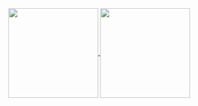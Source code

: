 <a href="https://github.com/pranavcpawar/github-readme-stats">
  <img height=180 align="center" src="https://github-readme-stats-pranavcpawar.vercel.app/api?username=pranavcpawar&custom_title=pranavcpawar's%20github%20stats&show_icons=true&theme=dark&include_all_commits=true&count_private=true&bg_color=050505&border_color=404040&width=180&title_color=1b85b8&border_radius=4&icon_color=1b85b8&theme=dark#gh-dark-mode-only" />
</a>
<a href="https://github.com/pranavcpawar/convoychat">
  <img height=180 align="center" src="https://github-readme-stats-pranavcpawar.vercel.app/api/top-langs?username=pranavcpawar&layout=compact&langs_count=8&card_width=240&theme=dark&bg_color=050505&border_color=404040&title_color=1b85b8" />
</a>
